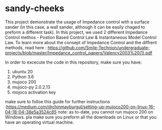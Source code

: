 # sandy-cheeks
This project demonstrate the usage of Impedance control with a surface sander (in this case, a wall sander, although it can be easily chaged to preform a different task). In this project, we used 2 different Impedance Control methos - Postion Based Control Law & Instantaneous Model Control Law. To learn more about the consept of Impedance Control and the diffrent methods, read here : https://github.com/Smile-Technion/undergraduate-projects/blob/master/Impedance_control_papers/Valency2003%20(1).pdf

In order to excecute the code in this repository, make sure you have:
1) ubuntu 20
2) Python 3.6
3) mujoco 200
4) mujoco-py 2.0.2.13
5) mojoco activation key

make sure to folloe this guide for further instructions :https://medium.com/@chinmayburgul/setting-up-mujoco200-on-linux-16-04-18-04-38e5a3524c85
note: as to-date, you cannot run mujoco 200 on Windows. pla make sure you preform all the downloads on Linux or that you have an operating virtual machine.
